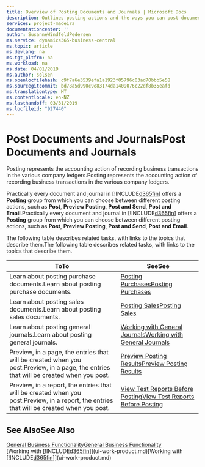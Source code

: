 ```yaml
---
title: Overview of Posting Documents and Journals | Microsoft Docs
description: Outlines posting actions and the ways you can post documents and journals.
services: project-madeira
documentationcenter: ''
author: SusanneWindfeldPedersen
ms.service: dynamics365-business-central
ms.topic: article
ms.devlang: na
ms.tgt_pltfrm: na
ms.workload: na
ms.date: 04/01/2019
ms.author: solsen
ms.openlocfilehash: c9f7a6e3539efa1a1923f05796c03ad70bbb5e58
ms.sourcegitcommit: bd78a5d990c9e83174da1409076c22df8b35eafd
ms.translationtype: HT
ms.contentlocale: en-NZ
ms.lasthandoff: 03/31/2019
ms.locfileid: "927440"
---
```

# <a name="post-documents-and-journals"></a><span data-ttu-id="c4b73-103">Post Documents and Journals</span><span class="sxs-lookup"><span data-stu-id="c4b73-103">Post Documents and Journals</span></span>
<span data-ttu-id="c4b73-104">Posting represents the accounting action of recording business transactions in the various company ledgers.</span><span class="sxs-lookup"><span data-stu-id="c4b73-104">Posting represents the accounting action of recording business transactions in the various company ledgers.</span></span>

<span data-ttu-id="c4b73-105">Practically every document and journal in [!INCLUDE[d365fin](includes/d365fin_md.md)] offers a **Posting** group from which you can choose between different posting actions, such as **Post**, **Preview Posting**, **Post and Send**, **Post and Email**.</span><span class="sxs-lookup"><span data-stu-id="c4b73-105">Practically every document and journal in [!INCLUDE[d365fin](includes/d365fin_md.md)] offers a **Posting** group from which you can choose between different posting actions, such as **Post**, **Preview Posting**, **Post and Send**, **Post and Email**.</span></span>

<span data-ttu-id="c4b73-106">The following table describes related tasks, with links to the topics that describe them.</span><span class="sxs-lookup"><span data-stu-id="c4b73-106">The following table describes related tasks, with links to the topics that describe them.</span></span>

| <span data-ttu-id="c4b73-107">To</span><span class="sxs-lookup"><span data-stu-id="c4b73-107">To</span></span> | <span data-ttu-id="c4b73-108">See</span><span class="sxs-lookup"><span data-stu-id="c4b73-108">See</span></span> |
| --- | --- |
| <span data-ttu-id="c4b73-109">Learn about posting purchase documents.</span><span class="sxs-lookup"><span data-stu-id="c4b73-109">Learn about posting purchase documents.</span></span> |[<span data-ttu-id="c4b73-110">Posting Purchases</span><span class="sxs-lookup"><span data-stu-id="c4b73-110">Posting Purchases</span></span>](ui-post-purchases.md) |
| <span data-ttu-id="c4b73-111">Learn about posting sales documents.</span><span class="sxs-lookup"><span data-stu-id="c4b73-111">Learn about posting sales documents.</span></span> |[<span data-ttu-id="c4b73-112">Posting Sales</span><span class="sxs-lookup"><span data-stu-id="c4b73-112">Posting Sales</span></span>](ui-post-sales.md) |
| <span data-ttu-id="c4b73-113">Learn about posting general journals.</span><span class="sxs-lookup"><span data-stu-id="c4b73-113">Learn about posting general journals.</span></span> |[<span data-ttu-id="c4b73-114">Working with General Journals</span><span class="sxs-lookup"><span data-stu-id="c4b73-114">Working with General Journals</span></span>](ui-work-general-journals.md) |
| <span data-ttu-id="c4b73-115">Preview, in a page, the entries that will be created when you post.</span><span class="sxs-lookup"><span data-stu-id="c4b73-115">Preview, in a page, the entries that will be created when you post.</span></span> |[<span data-ttu-id="c4b73-116">Preview Posting Results</span><span class="sxs-lookup"><span data-stu-id="c4b73-116">Preview Posting Results</span></span>](ui-how-preview-post-results.md) |
| <span data-ttu-id="c4b73-117">Preview, in a report, the entries that will be created when you post.</span><span class="sxs-lookup"><span data-stu-id="c4b73-117">Preview, in a report, the entries that will be created when you post.</span></span> |[<span data-ttu-id="c4b73-118">View Test Reports Before Posting</span><span class="sxs-lookup"><span data-stu-id="c4b73-118">View Test Reports Before Posting</span></span>](ui-how-view-test-reports-posting.md) |

## <a name="see-also"></a><span data-ttu-id="c4b73-119">See Also</span><span class="sxs-lookup"><span data-stu-id="c4b73-119">See Also</span></span>
[<span data-ttu-id="c4b73-120">General Business Functionality</span><span class="sxs-lookup"><span data-stu-id="c4b73-120">General Business Functionality</span></span>](ui-across-business-areas.md)  
<span data-ttu-id="c4b73-121">[Working with [!INCLUDE[d365fin](includes/d365fin_md.md)]](ui-work-product.md)</span><span class="sxs-lookup"><span data-stu-id="c4b73-121">[Working with [!INCLUDE[d365fin](includes/d365fin_md.md)]](ui-work-product.md)</span></span>

